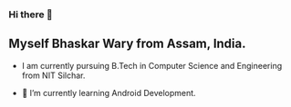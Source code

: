 ### Hi there 👋

## Myself Bhaskar Wary from Assam, India.
- I am currently pursuing B.Tech in Computer Science and Engineering from NIT Silchar. 

- 🌱 I’m currently learning Android Development.

<!--
- 🔭 I’m currently working on ...
- 👯 I’m looking to collaborate on ...
- 🤔 I’m looking for help with ...
- 💬 Ask me about ...
- 📫 How to reach me: ...
- 😄 Pronouns: ...
- ⚡ Fun fact: ...   -->
